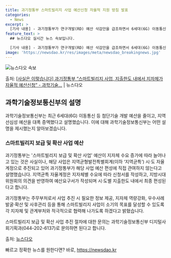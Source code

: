 ```yaml
---
title: 과기정통부 스마트빌리지 사업 예산신청 자율적 지원 방침 발표
categories:
  - News
excerpt: >
  [기사 내용] - 과기정통부가 연구개발(RD) 예산 삭감안을 급조하면서 6세대(6G) 이동통신 등 첨단기술 …
feature_text: >
  ## 뉴스다오 실시간 뉴스 속보입니다.

  [기사 내용] - 과기정통부가 연구개발(RD) 예산 삭감안을 급조하면서 6세대(6G) 이동통신 등 첨단기술 …
image: 'https://newsdao.kr/res/images/meta/newsdao_breakingnews.jpg'
---
```


![뉴스다오 속보](https://newsdao.kr/res/images/meta/newsdao_breakingnews.jpg)

<p>출처: <a href="https://newsdao.kr/2660" rel="dofollow">[사실은 이렇습니다] 과기정통부 “스마트빌리지 사업, 지출한도 내에서 지자체가 자율적 예산신청” - 과학기술…</a> | 뉴스다오</p>

<h2 data-ke-size="size26">과학기술정보통신부의 설명</h2>
과학기술정보통신부는 최근 6세대(6G) 이동통신 등 첨단기술 개발 예산을 줄이고, 지역 선심성 예산을 대폭 증액했다고 설명했습니다. 이에 대해 과학기술정보통신부는 어떤 설명을 제시했는지 알아보겠습니다. 

<h3>스마트빌리지 보급 및 확산 사업 예산</h3>
과기정통부는 '스마트빌리지 보급 및 확산 사업' 예산이 지자체 수요 증가에 따라 늘어나고 있는 것은 사실이나, 해당 사업은 지역균형발전특별회계(이하 ‘지역균특’) 시·도 자율계정으로 추진되고 있어 과기정통부가 해당 사업 예산 편성에 직접 관여하지 않는다고 설명했습니다. 지역균특 자율계정은 지자체별 수요에 따라 신청서를 작성하고, 지방시대위원회의 의견을 반영하여 예산요구서가 작성되며 시·도별 지출한도 내에서 최종 편성된다고 합니다.

과기정통부는 주무부처로서 사업 추진 시 필요한 정보 제공, 지자체 역량강화, 우수사례 발굴·확산 및 사후관리 등을 통해 스마트빌리지 사업이 소기의 목표를 달성할 수 있도록 각 지자체 및 관계부처와 적극적으로 협력해 나가도록 하겠다고 밝혔습니다. 

스마트빌리지 보급 및 확산 사업 추진 절차에 대한 문의는 과학기술정보통신부 디지털사회기획과(044-202-6137)로 문의하면 된다고 합니다.

출처: <a href="https://newsdao.kr/2660">뉴스다오</a> 

빠르고 정확한 뉴스를 원한다면? 바로, <a href="https://newsdao.kr" rel="dofollow">https://newsdao.kr</a>


